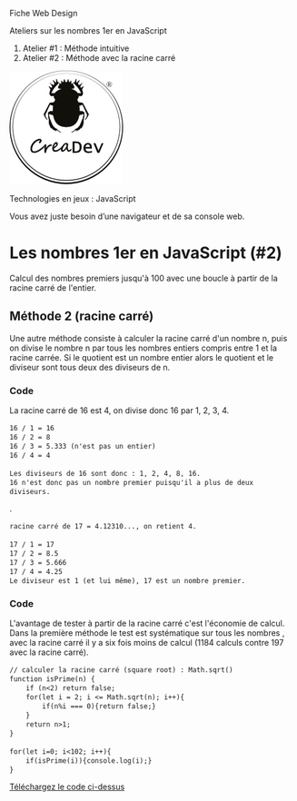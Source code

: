 Fiche Web Design

Ateliers sur les nombres 1er en JavaScript
1.  Atelier #1 : Méthode intuitive
2.  Atelier #2 : Méthode avec la racine carré

[![CreaDev](../modulo/logo-creadev-210207-R-200.png)](http://www.creadev.ninja/)

Technologies en jeux : JavaScript

Vous avez juste besoin d’une navigateur et de sa console web.

# Les nombres 1er en JavaScript (#2)

Calcul des nombres premiers jusqu'à 100 avec une boucle à partir de la racine carré de l'entier.

## Méthode 2 (racine carré)

Une autre méthode consiste à calculer la racine carré d'un nombre n, puis on divise le nombre n par tous les nombres entiers compris entre 1 et la racine carrée. Si le quotient est un nombre entier alors le quotient et le diviseur sont tous deux des diviseurs de n.

### Code

La racine carré de 16 est 4, on divise donc 16 par 1, 2, 3, 4.

	16 / 1 = 16
	16 / 2 = 8
	16 / 3 = 5.333 (n'est pas un entier)
	16 / 4 = 4

	Les diviseurs de 16 sont donc : 1, 2, 4, 8, 16.
	16 n'est donc pas un nombre premier puisqu'il a plus de deux diviseurs.
.
 
 	racine carré de 17 = 4.12310..., on retient 4.

	17 / 1 = 17
	17 / 2 = 8.5
	17 / 3 = 5.666
	17 / 4 = 4.25
	Le diviseur est 1 (et lui même), 17 est un nombre premier.	



### Code

L'avantage de tester à partir de la racine carré c'est l'économie de calcul. Dans la première méthode le test est systématique sur tous les nombres , avec la racine carré il y a six fois moins de calcul (1184 calculs contre 197 avec la racine carré).

	// calculer la racine carré (square root) : Math.sqrt()
	function isPrime(n) {
		if (n<2) return false;
		for(let i = 2; i <= Math.sqrt(n); i++){
			if(n%i === 0){return false;}
		}
		return n>1;
	}

	for(let i=0; i<102; i++){
		if(isPrime(i)){console.log(i);}
	}

[Téléchargez le code ci-dessus](nb1er-02.js) 